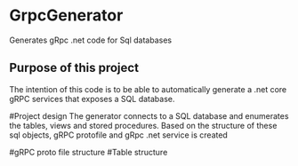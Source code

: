 # GrpcGenerator
Generates gRpc .net code for Sql databases

## Purpose of this project
The intention of this code is to be able to automatically generate a .net core gRPC services that exposes a SQL database.


#Project design
The generator connects to a SQL database and enumerates the tables, views and stored procedures.
Based on the structure of these sql objects, gRPC protofile and gRpc .net service is created

#gRPC proto file structure
#Table structure
